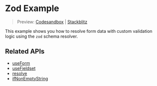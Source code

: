 # Zod Example

> Preview: [Codesandbox](https://codesandbox.io/s/github/edmundhung/conform/tree/v0.3.0/examples/zod) \| [Stackblitz](https://stackblitz.com/github/edmundhung/conform/tree/v0.3.0/examples/zod)

This example shows you how to resolve form data with custom validation logic using the `zod` schema resolver.

## Related APIs

- [useForm](../../packages/conform-react/README.md#useForm)
- [useFieldset](../../packages/conform-react/README.md#useFieldset)
- [resolve](../../packages/conform-zod/README.md#resolve)
- [ifNonEmptyString](../../packages/conform-zod/README.md#ifNonEmptyString)

